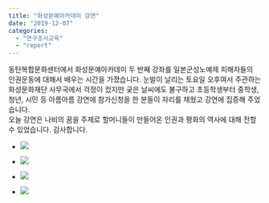 ```yaml
---
title: "화성문예아카데미 강연"
date: "2019-12-07"
categories: 
  - "연구조사교육"
  - "report"
---
```


동탄복합문화센터에서 화성문예아카데미 두 반째 강좌를 일본군성노예제 피해자들의 인권운동에 대해서 배우는 시간을 가졌습니다. 눈발이 날리는 토요일 오후여서 주관하는 화성문화재단 사무국에서 걱정이 컸지만 궂은 날씨에도 불구하고 초등학생부터 중학생, 청년, 시민 등 아름아름 강연에 참가신청을 한 분들이 자리를 채웠고 강연에 집증해 주었습니다.  
오늘 강연은 나비의 꿈을 주제로 할머니들이 만들어온 인권과 평화의 역사에 대해 전할 수 있었습니다. 감사합니다.

- ![](https://r2.womenandwar.net/2019/12/78293116_2837973382900323_3824374743058874368_o-1024x717.jpg)
    
- ![](https://r2.womenandwar.net/2019/12/78405383_2837973242900337_6776981028947886080_o-1024x768.jpg)
    
- ![](https://r2.womenandwar.net/2019/12/78842032_2837973472900314_7209796501252341760_o.jpg)
    
- ![](https://r2.womenandwar.net/2019/12/79327006_2837974962900165_5164332538579124224_o-1024x576.jpg)
